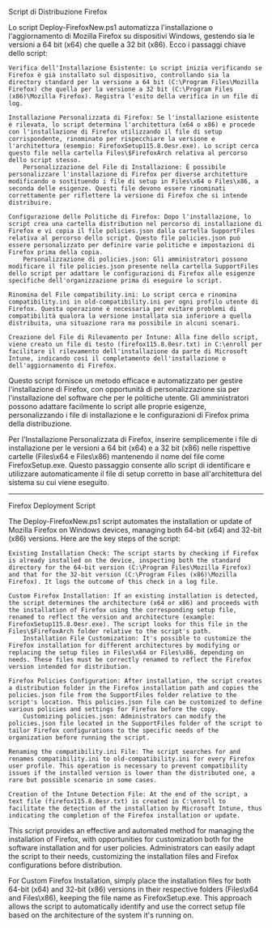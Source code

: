 Script di Distribuzione Firefox

Lo script Deploy-FirefoxNew.ps1 automatizza l'installazione o l'aggiornamento di Mozilla Firefox su dispositivi Windows, gestendo sia le versioni a 64 bit (x64) che quelle a 32 bit (x86). Ecco i passaggi chiave dello script:

    Verifica dell'Installazione Esistente: Lo script inizia verificando se Firefox è già installato sul dispositivo, controllando sia la directory standard per la versione a 64 bit (C:\Program Files\Mozilla Firefox) che quella per la versione a 32 bit (C:\Program Files (x86)\Mozilla Firefox). Registra l'esito della verifica in un file di log.

    Installazione Personalizzata di Firefox: Se l'installazione esistente è rilevata, lo script determina l'architettura (x64 o x86) e procede con l'installazione di Firefox utilizzando il file di setup corrispondente, rinominato per rispecchiare la versione e l'architettura (esempio: FirefoxSetup115.8.0esr.exe). Lo script cerca questo file nella cartella Files\$FirefoxArch relativa al percorso dello script stesso.
        Personalizzazione del File di Installazione: È possibile personalizzare l'installazione di Firefox per diverse architetture modificando o sostituendo i file di setup in Files\x64 o Files\x86, a seconda delle esigenze. Questi file devono essere rinominati correttamente per riflettere la versione di Firefox che si intende distribuire.

    Configurazione delle Politiche di Firefox: Dopo l'installazione, lo script crea una cartella distribution nel percorso di installazione di Firefox e vi copia il file policies.json dalla cartella SupportFiles relativa al percorso dello script. Questo file policies.json può essere personalizzato per definire varie politiche e impostazioni di Firefox prima della copia.
        Personalizzazione di policies.json: Gli amministratori possono modificare il file policies.json presente nella cartella SupportFiles dello script per adattare le configurazioni di Firefox alle esigenze specifiche dell'organizzazione prima di eseguire lo script.

    Rinomina del File compatibility.ini: Lo script cerca e rinomina compatibility.ini in old-compatibility.ini per ogni profilo utente di Firefox. Questa operazione è necessaria per evitare problemi di compatibilità qualora la versione installata sia inferiore a quella distribuita, una situazione rara ma possibile in alcuni scenari.

    Creazione del File di Rilevamento per Intune: Alla fine dello script, viene creato un file di testo (firefox115.8.0esr.txt) in C:\enroll per facilitare il rilevamento dell'installazione da parte di Microsoft Intune, indicando così il completamento dell'installazione o dell'aggiornamento di Firefox.

Questo script fornisce un metodo efficace e automatizzato per gestire l'installazione di Firefox, con opportunità di personalizzazione sia per l'installazione del software che per le politiche utente. Gli amministratori possono adattare facilmente lo script alle proprie esigenze, personalizzando i file di installazione e le configurazioni di Firefox prima della distribuzione.

Per l'Installazione Personalizzata di Firefox, inserire semplicemente i file di installazione per le versioni a 64 bit (x64) e a 32 bit (x86) nelle rispettive cartelle (Files\x64 e Files\x86) mantenendo il nome del file come FirefoxSetup.exe. Questo passaggio consente allo script di identificare e utilizzare automaticamente il file di setup corretto in base all'architettura del sistema su cui viene eseguito.
_________________________________________________________________________

Firefox Deployment Script

The Deploy-FirefoxNew.ps1 script automates the installation or update of Mozilla Firefox on Windows devices, managing both 64-bit (x64) and 32-bit (x86) versions. Here are the key steps of the script:

    Existing Installation Check: The script starts by checking if Firefox is already installed on the device, inspecting both the standard directory for the 64-bit version (C:\Program Files\Mozilla Firefox) and that for the 32-bit version (C:\Program Files (x86)\Mozilla Firefox). It logs the outcome of this check in a log file.

    Custom Firefox Installation: If an existing installation is detected, the script determines the architecture (x64 or x86) and proceeds with the installation of Firefox using the corresponding setup file, renamed to reflect the version and architecture (example: FirefoxSetup115.8.0esr.exe). The script looks for this file in the Files\$FirefoxArch folder relative to the script's path.
        Installation File Customization: It's possible to customize the Firefox installation for different architectures by modifying or replacing the setup files in Files\x64 or Files\x86, depending on needs. These files must be correctly renamed to reflect the Firefox version intended for distribution.

    Firefox Policies Configuration: After installation, the script creates a distribution folder in the Firefox installation path and copies the policies.json file from the SupportFiles folder relative to the script's location. This policies.json file can be customized to define various policies and settings for Firefox before the copy.
        Customizing policies.json: Administrators can modify the policies.json file located in the SupportFiles folder of the script to tailor Firefox configurations to the specific needs of the organization before running the script.

    Renaming the compatibility.ini File: The script searches for and renames compatibility.ini to old-compatibility.ini for every Firefox user profile. This operation is necessary to prevent compatibility issues if the installed version is lower than the distributed one, a rare but possible scenario in some cases.

    Creation of the Intune Detection File: At the end of the script, a text file (firefox115.8.0esr.txt) is created in C:\enroll to facilitate the detection of the installation by Microsoft Intune, thus indicating the completion of the Firefox installation or update.

This script provides an effective and automated method for managing the installation of Firefox, with opportunities for customization both for the software installation and for user policies. Administrators can easily adapt the script to their needs, customizing the installation files and Firefox configurations before distribution.

For Custom Firefox Installation, simply place the installation files for both 64-bit (x64) and 32-bit (x86) versions in their respective folders (Files\x64 and Files\x86), keeping the file name as FirefoxSetup.exe. This approach allows the script to automatically identify and use the correct setup file based on the architecture of the system it's running on.
